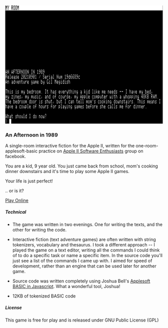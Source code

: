 ![screenshot](screenshot.png)

### An Afternoon in 1989

A single-room interactive fiction for the Apple II, written for the one-room-applesoft-basic practice on [Apple II Software Enthusiasts](https://www.facebook.com/groups/418327412201896) group on facebook.

You are a kid, 9 year old. You just came back from school, mom's cooking dinner downstairs and it's time to play some Apple II games.

Your life is just perfect!

.. or is it?

[Play Online](https://archive.org/details/1989_20210902)

##### Technical

- The game was written in two evenings. One for writing the texts, and the other for writing the code.

- Interactive fiction (text adventure games) are often written with string tokenizers, vocabulary and thesaurus. I took a different approach -- I played the game on a text editor, writing all the commands I could think of to do a specific task or name a specific item. In the source code you'll just see a list of the commands I came up with. I aimed for speed of development, rather than an engine that can be used later for another game.

- Source code was written completely using Joshua Bell's [Applesoft BASIC in Javascript](https://www.calormen.com/jsbasic/). What a wonderful tool, Joshua!

- 12KB of tokenized BASIC code

##### License

This game is free for play and is released under GNU Public License (GPL)
